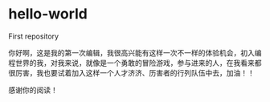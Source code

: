 # hello-world
First repository

你好啊，这是我的第一次编辑，我很高兴能有这样一次不一样的体验机会，初入编程世界的我，对我来说，就像是一个勇敢的冒险游戏，参与进来的人，在我看来都很厉害，我也要试着加入这样一个人才济济、历害者的行列队伍中去，加油！！

感谢你的阅读！

